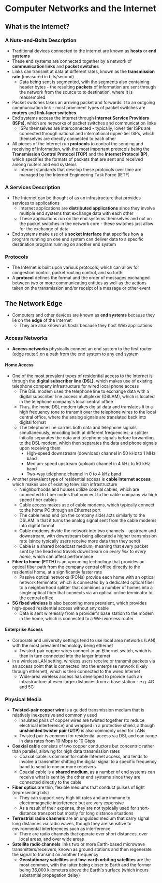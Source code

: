 ﻿# Computer Networks and the Internet
## What is the Internet?
### A Nuts-and-Bolts Description
- Traditional devices connected to the internet are known as **hosts** or **end systems**
- These end systems are connected together by a network of **communication links** and **packet switches**
- Links can transmit at data at different rates, known as the **transmission rate** (measured in bits/second)
	- Data being sent is segmented, with the segments also containing header bytes - the resulting **packets** of information are sent through the network from the source to to destination, where it is reassembled
- Packet switches takes an arriving packet and forwards it to an outgoing communication link - most prominent types of packet switches are **routers** and **link-layer switches**
- End systems access the Internet through **Internet Service Providers (ISPs)**, which are networks of packet switches and communication links
	- ISPs themselves are interconnected - typically, lower tier ISPs are connected through national and international upper-tier ISPs, which themselves are directly connected to each other
- All pieces of the Internet run **protocols** to control the sending and receiving of information, with the most important protocols being the **Transmission Control Protocol (TCP)** and the **Internet Protocol (IP)**, which specifies the formats of packets that are sent and received among routers and end systems
	- Internet standards that develop these protocols over time are managed by the Internet Engineering Task Force (IETF)
### A Services Description
- The Internet can be thought of as an infrastructure that provides services to applications 
	- Internet applications are **distributed applications** since they involve multiple end systems that exchange data with each other
	- These applications run on the end systems themselves and not on the packet switches in the network core - these switches just allow for the exchange of data
- End systems make use of a **socket interface** that specifies how a program running on one end system can deliver data to a specific destination program running on another end system 
### Protocols
- The Internet is built upon various protocols, which can allow for congestion control, packet routing control, and so forth
- A **protocol** defines the format and the order of messages exchanged between two or more communicating entities as well as the actions taken on the transmission and/or receipt of a message or other event
## The Network Edge
- Computers and other devices are known as **end systems** because they lie on the **edge** of the Internet
	- They are also known as *hosts* because they host Web applications
### Access Networks
- **Access networks** physically connect an end system to the first router (edge router) on a path from the end system to any end system
#### Home Access
- One of the most prevalent types of residential access to the Internet is through the **digital subscriber line (DSL)**, which makes use of existing telephone company infrastructure for wired local phone access
	- The DSL modem uses the telephone line to exchange data with a digital subscriber line access multiplexer (DSLAM), which is located in the telephone company's local central office
	- Thus, the home DSL modem takes digital data and translates it to a high frequency tone to transmit over the telephone wires to the local central office, where the analog signals are translated back into digital format
	- The telephone line carries both data and telephone signals simultaneously, encoding both at different frequencies; a splitter initially separates the data and telephone signals before forwarding to the DSL modem, which then separates the data and phone signals upon receiving them
		- High-speed downstream (download) channel in 50 kHz to 1 MHz band
		- Medium-speed upstream (upload) channel in 4 kHz to 50 kHz band
		- Two-way telephone channel in 0 to 4 kHz band
- Another prevalent type of residential access is **cable Internet access**, which makes use of existing television infrastructure 
	- Neighborhoods and houses utilize coaxial cables, which are connected to fiber nodes that connect to the cable company via high speed fiber cables 
	- Cable access makes use of cable modems, which typically connect to the home PC through an Ethernet port
	- The cable head end (on the company side) acts similarly to the DSLAM in that it turns the analog signal sent from the cable modems into digital format
	- Cable modems divide the network into two channels - upstream and downstream, with downstream being allocated a higher transmission rate (since typically users receive more data than they send)
	- Cable is a shared broadcast medium, meaning that every packet sent by the head end travels downstream on *every link* to *every home*, which can affect performance
- **Fiber to home (FTTH)** is an upcoming technology that provides an optical fiber path from the company central office directly to the residential home, at a significantly faster rate
	- Passive optical networks (PONs) provide each home with an optical network terminator, which is connected by a dedicated optical fiber to a neighborhood splitter that combines a number of homes into a single optical fiber that connects via an optical online terminator to the central office
- **5G fixed wireless** is also becoming more prevalent, which provides high-speed residential access without any cable
	- Data is sent wirelessly from a provider's base station to the modem in the home, which is connected to a WiFi wireless router
#### Enterprise Access
- Corporate and university settings tend to use local area networks (LAN), with the most prevalent technology being ethernet
	- Twisted-pair copper wires connect to an Ethernet switch, which is then in turn connected into the larger Internet
- In a wireless LAN setting, wireless users receive or transmit packets via an access point that is connected into the enterprise network (likely through ethernet), which is then connected to the wired Internet
	- Wide-area wireless access has developed to provide such an infrastructure at even larger distances from a base station - e.g. 4G and 5G
### Physical Media
- **Twisted-pair copper wire** is a guided transmission medium that is relatively inexpensive and commonly used
	- Insulated pairs of copper wires are twisted together (to reduce electrical interference) and wrapped in a protective shield, although **unshielded twister pair (UTP)** is also commonly used for LANs
	- Twisted pair is common for residential access via DSL and can range in data rates from 10 Mbps to 10 Gbps
- **Coaxial cable** consists of two copper conductors but concentric rather than parallel, allowing for high data transmission rates
	- Coaxial cable is common for cable Internet access, and tends to involve a transmitter shifting the digital signal to a specific frequency band to send to one or more receivers
	- Coaxial cable is a **shared medium**, as a number of end systems can receive what is sent by the other end systems since they are connected directly to the cable
- **Fiber optics** are thin, flexible mediums that conduct pulses of light (representing bits)
	- They can support very high bit rates and are immune to electromagnetic interference but are very expensive
	- As a result of their expense, they are not typically used for short-distance transport but mostly for long distance situations
- **Terrestrial radio channels** are an unguided medium that carry signal long distances via radio waves, though they are sensitive to environmental interferences such as interference
	- There are radio channels that operate over short distances, over local areas, and over wide areas
- **Satellite radio channels** links two or more Earth-based microwave transmitters/receivers, known as ground stations and then regenerate the signal to transmit on another frequency
	- **Geostationary satellites** and **low-earth orbiting satellites** are the most common, with the latter being closer to Earth and the former being 36,000 kilometers above the Earth's surface (which incurs substantial propagation delay)
